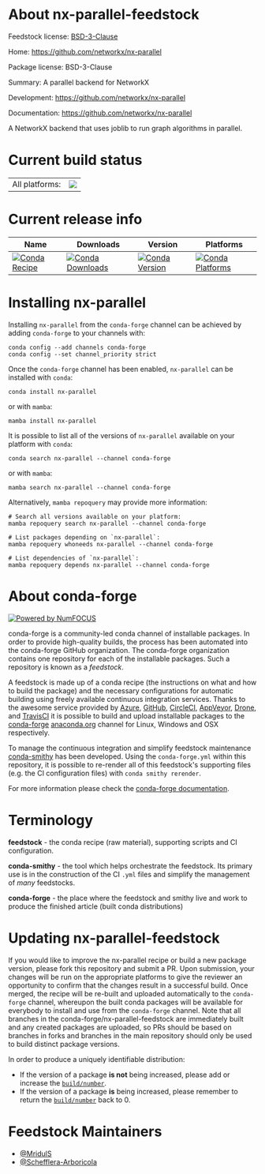 About nx-parallel-feedstock
===========================

Feedstock license: [BSD-3-Clause](https://github.com/conda-forge/nx-parallel-feedstock/blob/main/LICENSE.txt)

Home: https://github.com/networkx/nx-parallel

Package license: BSD-3-Clause

Summary: A parallel backend for NetworkX

Development: https://github.com/networkx/nx-parallel

Documentation: https://github.com/networkx/nx-parallel

A NetworkX backend that uses joblib to run graph algorithms in parallel.


Current build status
====================


<table><tr><td>All platforms:</td>
    <td>
      <a href="https://dev.azure.com/conda-forge/feedstock-builds/_build/latest?definitionId=22723&branchName=main">
        <img src="https://dev.azure.com/conda-forge/feedstock-builds/_apis/build/status/nx-parallel-feedstock?branchName=main">
      </a>
    </td>
  </tr>
</table>

Current release info
====================

| Name | Downloads | Version | Platforms |
| --- | --- | --- | --- |
| [![Conda Recipe](https://img.shields.io/badge/recipe-nx--parallel-green.svg)](https://anaconda.org/conda-forge/nx-parallel) | [![Conda Downloads](https://img.shields.io/conda/dn/conda-forge/nx-parallel.svg)](https://anaconda.org/conda-forge/nx-parallel) | [![Conda Version](https://img.shields.io/conda/vn/conda-forge/nx-parallel.svg)](https://anaconda.org/conda-forge/nx-parallel) | [![Conda Platforms](https://img.shields.io/conda/pn/conda-forge/nx-parallel.svg)](https://anaconda.org/conda-forge/nx-parallel) |

Installing nx-parallel
======================

Installing `nx-parallel` from the `conda-forge` channel can be achieved by adding `conda-forge` to your channels with:

```
conda config --add channels conda-forge
conda config --set channel_priority strict
```

Once the `conda-forge` channel has been enabled, `nx-parallel` can be installed with `conda`:

```
conda install nx-parallel
```

or with `mamba`:

```
mamba install nx-parallel
```

It is possible to list all of the versions of `nx-parallel` available on your platform with `conda`:

```
conda search nx-parallel --channel conda-forge
```

or with `mamba`:

```
mamba search nx-parallel --channel conda-forge
```

Alternatively, `mamba repoquery` may provide more information:

```
# Search all versions available on your platform:
mamba repoquery search nx-parallel --channel conda-forge

# List packages depending on `nx-parallel`:
mamba repoquery whoneeds nx-parallel --channel conda-forge

# List dependencies of `nx-parallel`:
mamba repoquery depends nx-parallel --channel conda-forge
```


About conda-forge
=================

[![Powered by
NumFOCUS](https://img.shields.io/badge/powered%20by-NumFOCUS-orange.svg?style=flat&colorA=E1523D&colorB=007D8A)](https://numfocus.org)

conda-forge is a community-led conda channel of installable packages.
In order to provide high-quality builds, the process has been automated into the
conda-forge GitHub organization. The conda-forge organization contains one repository
for each of the installable packages. Such a repository is known as a *feedstock*.

A feedstock is made up of a conda recipe (the instructions on what and how to build
the package) and the necessary configurations for automatic building using freely
available continuous integration services. Thanks to the awesome service provided by
[Azure](https://azure.microsoft.com/en-us/services/devops/), [GitHub](https://github.com/),
[CircleCI](https://circleci.com/), [AppVeyor](https://www.appveyor.com/),
[Drone](https://cloud.drone.io/welcome), and [TravisCI](https://travis-ci.com/)
it is possible to build and upload installable packages to the
[conda-forge](https://anaconda.org/conda-forge) [anaconda.org](https://anaconda.org/)
channel for Linux, Windows and OSX respectively.

To manage the continuous integration and simplify feedstock maintenance
[conda-smithy](https://github.com/conda-forge/conda-smithy) has been developed.
Using the ``conda-forge.yml`` within this repository, it is possible to re-render all of
this feedstock's supporting files (e.g. the CI configuration files) with ``conda smithy rerender``.

For more information please check the [conda-forge documentation](https://conda-forge.org/docs/).

Terminology
===========

**feedstock** - the conda recipe (raw material), supporting scripts and CI configuration.

**conda-smithy** - the tool which helps orchestrate the feedstock.
                   Its primary use is in the construction of the CI ``.yml`` files
                   and simplify the management of *many* feedstocks.

**conda-forge** - the place where the feedstock and smithy live and work to
                  produce the finished article (built conda distributions)


Updating nx-parallel-feedstock
==============================

If you would like to improve the nx-parallel recipe or build a new
package version, please fork this repository and submit a PR. Upon submission,
your changes will be run on the appropriate platforms to give the reviewer an
opportunity to confirm that the changes result in a successful build. Once
merged, the recipe will be re-built and uploaded automatically to the
`conda-forge` channel, whereupon the built conda packages will be available for
everybody to install and use from the `conda-forge` channel.
Note that all branches in the conda-forge/nx-parallel-feedstock are
immediately built and any created packages are uploaded, so PRs should be based
on branches in forks and branches in the main repository should only be used to
build distinct package versions.

In order to produce a uniquely identifiable distribution:
 * If the version of a package **is not** being increased, please add or increase
   the [``build/number``](https://docs.conda.io/projects/conda-build/en/latest/resources/define-metadata.html#build-number-and-string).
 * If the version of a package **is** being increased, please remember to return
   the [``build/number``](https://docs.conda.io/projects/conda-build/en/latest/resources/define-metadata.html#build-number-and-string)
   back to 0.

Feedstock Maintainers
=====================

* [@MridulS](https://github.com/MridulS/)
* [@Schefflera-Arboricola](https://github.com/Schefflera-Arboricola/)

